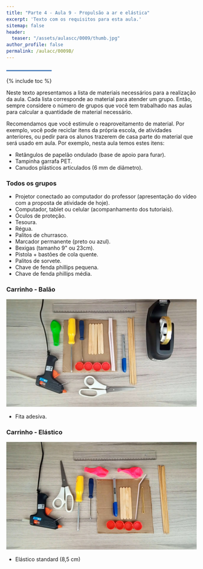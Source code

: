 ```yaml
---
title: "Parte 4 - Aula 9 - Propulsão a ar e elástica"
excerpt: 'Texto com os requisitos para esta aula.'
sitemap: false
header: 
  teaser: "/assets/aulascc/0009/thumb.jpg" 
author_profile: false
permalink: /aulacc/0009B/
---
```

![Linha separadora](/assets/images/line.jpg)

{% include toc %}

Neste texto apresentamos a lista de materiais necessários para a realização da aula. Cada lista corresponde ao material para atender um grupo. Então, sempre considere o número de grupos que você tem trabalhado nas aulas para calcular a quantidade de material necessário.

Recomendamos que você estimule o reaproveitamento de material. Por exemplo, você pode reciclar itens da própria escola, de atividades anteriores, ou pedir para os alunos trazerem de casa parte do material que será usado em aula. Por exemplo, nesta aula temos estes itens:
* Retângulos de papelão ondulado (base de apoio para furar).
* Tampinha garrafa PET.
* Canudos plásticos articulados (6 mm de diâmetro).

### Todos os grupos
* Projetor conectado ao computador do professor (apresentação do vídeo com a proposta de atividade de hoje).
* Computador, tablet ou celular (acompanhamento dos tutoriais).
* Óculos de proteção.
* Tesoura.
* Régua.
* Palitos de churrasco.
* Marcador permanente (preto ou azul).
* Bexigas (tamanho 9" ou 23cm).
* Pistola + bastões de cola quente.
* Palitos de sorvete.
* Chave de fenda phillips pequena.
* Chave de fenda phillips média.

### Carrinho - Balão
![Materiais para a montagem do carrinho com balão](/assets/experimentos/0018/materiais.jpg)
* Fita adesiva.

### Carrinho - Elástico
![Materiais para a montagem do carrinho com elástico](/assets/experimentos/0019/materiais.jpg)
* Elástico standard (8,5 cm)
